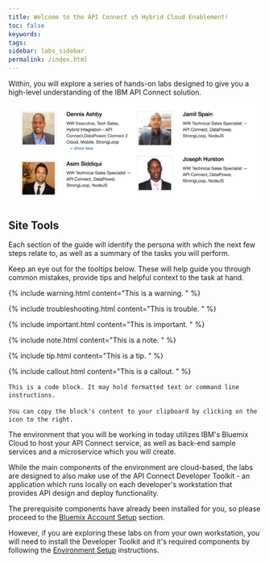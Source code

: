 ```yaml
---
title: Welcome to the API Connect v5 Hybrid Cloud Enablement!
toc: false
keywords:
tags:
sidebar: labs_sidebar
permalink: /index.html
---
```


Within, you will explore a series of hands-on labs designed to give you a high-level understanding of the IBM API Connect solution.

![](./images/labs/speakers.png)

## Site Tools
Each section of the guide will identify the persona with which the next few steps relate to, as well as a summary of the tasks you will perform.

Keep an eye out for the tooltips below. These will help guide you through common mistakes, provide tips and helpful context to the task at hand. 

{% include warning.html content="This is a warning.
" %}

{% include troubleshooting.html content="This is trouble.
" %}

{% include important.html content="This is important.
" %}

{% include note.html content="This is a note.
" %}

{% include tip.html content="This is a tip.
" %}

{% include callout.html content="This is a callout.
" %}

```text
This is a code block. It may hold formatted text or command line instructions.

You can copy the block's content to your clipboard by clicking on the icon to the right. 
```

The environment that you will be working in today utilizes IBM's Bluemix Cloud to host your API Connect service, as well as back-end sample services and a microservice which you will create.

While the main components of the environment are cloud-based, the labs are designed to also make use of the API Connect Developer Toolkit - an application which runs locally on each developer's workstation that provides API design and deploy functionality. 

The prerequisite components have already been installed for you, so please proceed to the [Bluemix Account Setup](acct_setup_overview.html) section.

However, if you are exploring these labs on from your own workstation, you will need to install the Developer Toolkit and it's required components by following the [Environment Setup](env_setup_overview.html) instructions.